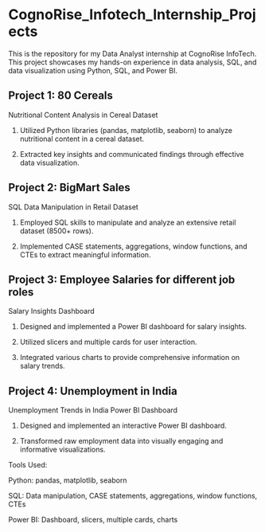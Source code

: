 # CognoRise_Infotech_Internship_Projects


This is the repository for my Data Analyst internship at CognoRise InfoTech. This project showcases my hands-on experience in data analysis, SQL, and data visualization using Python, SQL, and Power BI.

## Project 1: 80 Cereals

Nutritional Content Analysis in Cereal Dataset

1. Utilized Python libraries (pandas, matplotlib, seaborn) to analyze nutritional content in a cereal dataset.

2. Extracted key insights and communicated findings through effective data visualization.

## Project 2: BigMart Sales

SQL Data Manipulation in Retail Dataset

1. Employed SQL skills to manipulate and analyze an extensive retail dataset (8500+ rows).

2. Implemented CASE statements, aggregations, window functions, and CTEs to extract meaningful information.

## Project 3: Employee Salaries for different job roles

Salary Insights Dashboard

1. Designed and implemented a Power BI dashboard for salary insights.

2. Utilized slicers and multiple cards for user interaction.

3. Integrated various charts to provide comprehensive information on salary trends.

## Project 4: Unemployment in India

Unemployment Trends in India Power BI Dashboard

1. Designed and implemented an interactive Power BI dashboard.

2. Transformed raw employment data into visually engaging and informative visualizations.

Tools Used:

Python: pandas, matplotlib, seaborn

SQL: Data manipulation, CASE statements, aggregations, window functions, CTEs

Power BI: Dashboard, slicers, multiple cards, charts
